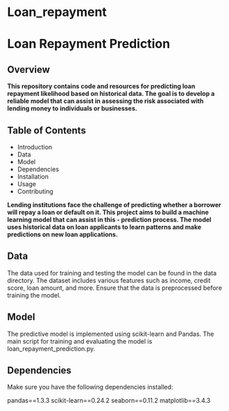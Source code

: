 # Loan_repayment

# Loan Repayment Prediction
## Overview

**This repository contains code and resources for predicting loan repayment likelihood based on historical data. The goal is to develop a reliable model that can assist in assessing the risk associated with lending money to individuals or businesses.**

## Table of Contents
- Introduction
- Data
- Model
- Dependencies
- Installation
- Usage
- Contributing

**Lending institutions face the challenge of predicting whether a borrower will repay a loan or default on it. This project aims to build a machine learning model that can assist in this - prediction process. The model uses historical data on loan applicants to learn patterns and make predictions on new loan applications.**

## Data
The data used for training and testing the model can be found in the data directory. The dataset includes various features such as income, credit score, loan amount, and more. Ensure that the data is preprocessed before training the model.

## Model
The predictive model is implemented using scikit-learn and Pandas. The main script for training and evaluating the model is loan_repayment_prediction.py.

## Dependencies
Make sure you have the following dependencies installed:

pandas==1.3.3
scikit-learn==0.24.2
seaborn==0.11.2
matplotlib==3.4.3

